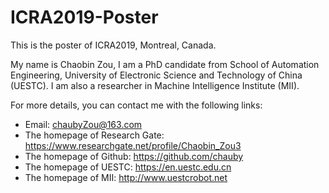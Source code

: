 # ICRA2019-Poster
This is the poster of ICRA2019, Montreal, Canada.

My name is Chaobin Zou, I am a PhD candidate from School of Automation Engineering, University of Electronic Science and Technology of China (UESTC). I am also a researcher in Machine Intelligence Institute (MII).

For more details, you can contact me with the following links:
+ Email: chaubyZou@163.com
+ The homepage of Research Gate: https://www.researchgate.net/profile/Chaobin_Zou3
+ The homepage of Github: https://github.com/chauby
+ The homepage of UESTC: https://en.uestc.edu.cn
+ The homepage of MII: http://www.uestcrobot.net
